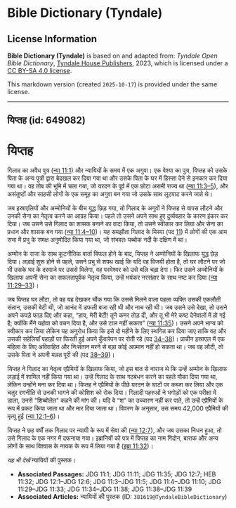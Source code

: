 # Bible Dictionary (Tyndale)

## License Information

**Bible Dictionary (Tyndale)** is based on and adapted from: _Tyndale Open Bible Dictionary_, [Tyndale House Publishers](https://tyndaleopenresources.com/), 2023, which is licensed under a [CC BY-SA 4.0 license](https://creativecommons.org/licenses/by-sa/4.0/legalcode.en).

This markdown version (created `2025-10-17`) is provided under the same license.



--------------------------------

## यिप्तह (id: 649082)

यिप्तह
======

गिलाद का अवैध पुत्र ([न्या 11:1](https://ref.ly/Judg11:1)) और न्यायियों के समय में एक अगुवा। एक वेश्या का पुत्र, यिप्तह को उसके पिता के अन्य पुत्रों द्वारा बेदखल कर दिया गया था और उसके पिता के घर में हिस्सा देने से इनकार कर दिया गया था। वह तोब की भूमि में चला गया, जो यरदन के पूर्व में एक छोटा अरामी राज्य था ([न्या 11:3–5](https://ref.ly/Judg11:3-Judg11:5)), और असंतुष्टों और साहसी लोगों के एक समूह का अगुवा बन गया जो उसके साथ लूटपाट करने जाते थे।

जब इस्राएलियों और अम्मोनियों के बीच युद्ध छिड़ गया, तो गिलाद के अगुवों ने यिप्तह से वापस लौटने और उनकी सेना का नेतृत्व करने का आग्रह किया। पहले तो उसने अपने साथ हुए दुर्व्यवहार के कारण इंकार कर दिया। जब उसने उसे गिलाद का शासक बनाने का वादा किया, तो उसने स्वीकार कर लिया और सेना का प्रधान और शासक बन गया ([न्या 11:4–10](https://ref.ly/Judg11:4-Judg11:10))। यह समझौता गिलाद के मिस्पा (पद [11](https://ref.ly/Judg11:11)) में लोगों की एक आम सभा में प्रभु के समक्ष अनुमोदित किया गया था, जो संभवतः यब्बोक नदी के दक्षिण में था।

अम्मोन के राजा के साथ कूटनीतिक वार्ता विफल होने के बाद, यिप्तह ने अम्मोनियों के खिलाफ युद्ध छेड़ दिया। लड़ाई शुरू होने से पहले, उसने प्रभु से शपथ खाई कि यदि वह विजयी होता है, तो घर लौटने पर जो भी उसके घर के दरवाजे पर उससे मिलेगा, वह परमेश्वर को उसे बलि चढ़ा देगा। फिर उसने अम्मोनियों के खिलाफ अपनी सेना का सफलतापूर्वक नेतृत्व किया, उन्हें भयंकर नरसंहार के साथ नष्ट कर दिया ([न्या 11:29–33](https://ref.ly/Judg11:29-Judg11:33))।

जब यिप्तह घर लौटा, तो वह यह देखकर चौंक गया कि उससे मिलने वाला पहला व्यक्ति उसकी एकलौती संतान, उसकी बेटी थी, जो आनंद में डफली बजा रही थी और नाच रही थी। जब उसने उसे देखा, तो उसने अपने कपड़े फाड़ दिए और कहा, “हाय, मेरी बेटी! तूने कमर तोड़ दी, और तू भी मेरे कष्ट देनेवालों में हो गई है; क्योंकि मैंने यहोवा को वचन दिया है, और उसे टाल नहीं सकता” ([न्या 11:35](https://ref.ly/Judg11:35))। उसने अपने भाग्य को स्वीकार कर लिया लेकिन यह अनुरोध किया कि इसे दो महीने के लिए स्थगित कर दिया जाए ताकि वह और उसकी सहेलियाँ पहाड़ों पर फिरती हुई अपने कुँवारेपन पर रोती रहे (पद [34–38](https://ref.ly/Judg11:34-Judg11:38))। प्राचीन इस्राएल में एक महिला के लिए अविवाहित और निःसंतान मरने से बड़ा कोई अपमान नहीं हो सकता था। जब वह लौटी, तो उसके पिता ने अपनी मन्नत पूरी की (पद [38–39](https://ref.ly/Judg11:38-Judg11:39))।

यिप्तह ने गिलाद का नेतृत्व एप्रैमियों के खिलाफ किया, जो इस बात से नाराज थे कि उन्हें अम्मोन के खिलाफ लड़ाई में शामिल नहीं किया गया था। उन्हें गिलाद के साथ गठबंधन करने का पहले मौका दिया गया था, लेकिन उन्होंने मना कर दिया था। यिप्तह ने एप्रैमियों के पीछे यरदन के घाटों पर कब्जा कर लिया और एक चतुर रणनीति से उनकी भागने की कोशिश को रोक दिया। गिलादी पहरुओं ने भगोड़ों को एक परीक्षा में डाला, उनसे "शिब्बोलेत" कहने की मांग की। यदि वे “श” का उच्चारण नहीं कर पाते, तो उन्हें एप्रैमियों के रूप में प्रकट किया जाता था और मार दिया जाता था। विवरण के अनुसार, उस समय 42,000 एप्रैमियों की मृत्यु हुई ([न्या 12:1–6](https://ref.ly/Judg12:1-Judg12:6))।

यिप्तह ने छह वर्षों तक गिलाद पर न्यायी के रूप में सेवा की ([न्या 12:7](https://ref.ly/Judg12:7)), और जब उसका निधन हुआ, तो उसे गिलाद के एक नगर में दफनाया गया। इब्रानियों को पत्र में यिप्तह का नाम गिदोन, बाराक और अन्य लोगों के साथ विश्वास के नायक के रूप में लिया गया है ([इब्रा 11:32](https://ref.ly/Heb11:32))।

*यह भी देखें* न्यायियों की पुस्तक।

* **Associated Passages:** JDG 11:1; JDG 11:11; JDG 11:35; JDG 12:7; HEB 11:32; JDG 12:1–JDG 12:6; JDG 11:3–JDG 11:5; JDG 11:4–JDG 11:10; JDG 11:29–JDG 11:33; JDG 11:34–JDG 11:38; JDG 11:38–JDG 11:39
* **Associated Articles:** न्यायियों की पुस्तक  (ID: `381619@TyndaleBibleDictionary`)

